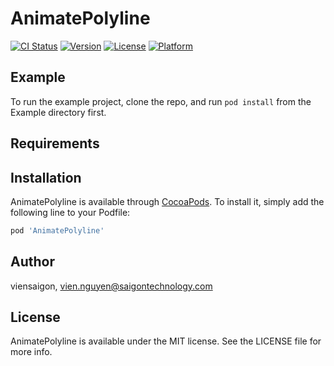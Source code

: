 # AnimatePolyline

[![CI Status](https://img.shields.io/travis/viensaigon/AnimatePolyline.svg?style=flat)](https://travis-ci.org/viensaigon/AnimatePolyline)
[![Version](https://img.shields.io/cocoapods/v/AnimatePolyline.svg?style=flat)](https://cocoapods.org/pods/AnimatePolyline)
[![License](https://img.shields.io/cocoapods/l/AnimatePolyline.svg?style=flat)](https://cocoapods.org/pods/AnimatePolyline)
[![Platform](https://img.shields.io/cocoapods/p/AnimatePolyline.svg?style=flat)](https://cocoapods.org/pods/AnimatePolyline)

## Example

To run the example project, clone the repo, and run `pod install` from the Example directory first.

## Requirements

## Installation

AnimatePolyline is available through [CocoaPods](https://cocoapods.org). To install
it, simply add the following line to your Podfile:

```ruby
pod 'AnimatePolyline'
```

## Author

viensaigon, vien.nguyen@saigontechnology.com

## License

AnimatePolyline is available under the MIT license. See the LICENSE file for more info.
